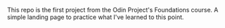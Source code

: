 This repo is the first project from the Odin Project's Foundations course. A simple landing page to practice what I've learned to this point.